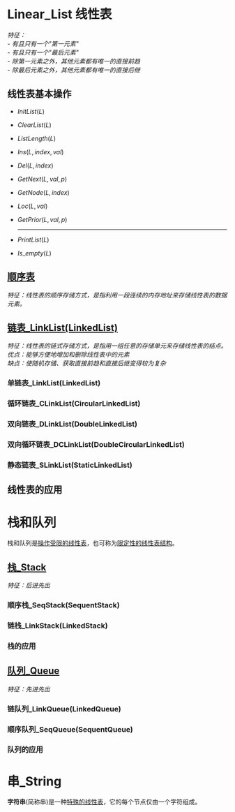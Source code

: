 # Linear_List 线性表
*特征：*  
*- 有且只有一个"第一元素"*  
*- 有且只有一个"最后元素"*  
*- 除第一元素之外，其他元素都有唯一的直接前趋*  
*- 除最后元素之外，其他元素都有唯一的直接后继*  

## 线性表基本操作

- $InitList(L)$

- $ClearList(L)$

- $ListLength(L)$

- $Ins(L, index, val)$

- $Del(L, index)$

- $GetNext(L, val, p)$

- $GetNode(L, index)$

- $Loc(L, val)$

- $GetPrior(L, val, p)$

  <hr/>

- $PrintList(L)$

- $Is\_empty(L)$

## [顺序表](./Linear_List/Contiguous_List/Contiguous_List.md)
*特征：线性表的顺序存储方式，是指利用一段连续的内存地址来存储线性表的数据元素。*

## [链表_LinkList(LinkedList)](./Linear_List/Linked_List/Linked_List.md)
*特征：线性表的链式存储方式，是指用一组任意的存储单元来存储线性表的结点。*  
*优点：能够方便地增加和删除线性表中的元素*  
*缺点：使随机存储、获取直接前趋和直接后继变得较为复杂*

### 单链表_LinkList(LinkedList)

### 循环链表_CLinkList(CircularLinkedList)

### 双向链表_DLinkList(DoubleLinkedList)

### 双向循环链表_DCLinkList(DoubleCircularLinkedList)

### 静态链表_SLinkList(StaticLinkedList)

## 线性表的应用

# 栈和队列

栈和队列是<u>操作受限的线性表</u>，也可称为<u>限定性的线性表结构</u>。  

## [栈_Stack](./Linear_List/Stack/Stack.md)
*特征：后进先出*  

### 顺序栈_SeqStack(SequentStack)

### 链栈_LinkStack(LinkedStack)

### 栈的应用

## [队列_Queue](./Linear_List/Queue/Queue.md)
*特征：先进先出*  

### 链队列_LinkQueue(LinkedQueue)

### 顺序队列_SeqQueue(SequentQueue)

### 队列的应用

# 串_String
**字符串**(简称串)是一种<u>特殊的线性表</u>，它的每个节点仅由一个字符组成。

